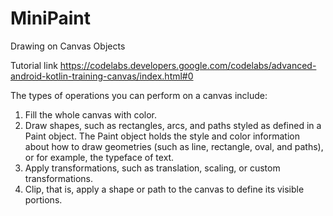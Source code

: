 # MiniPaint
Drawing on Canvas Objects

Tutorial link https://codelabs.developers.google.com/codelabs/advanced-android-kotlin-training-canvas/index.html#0

The types of operations you can perform on a canvas include:

  1. Fill the whole canvas with color.
  2. Draw shapes, such as rectangles, arcs, and paths styled as defined in a Paint object. The Paint object holds the style and color information about how to draw geometries (such as line, rectangle, oval, and paths), or for example, the typeface of text.
  3. Apply transformations, such as translation, scaling, or custom transformations.
  4. Clip, that is, apply a shape or path to the canvas to define its visible portions.
